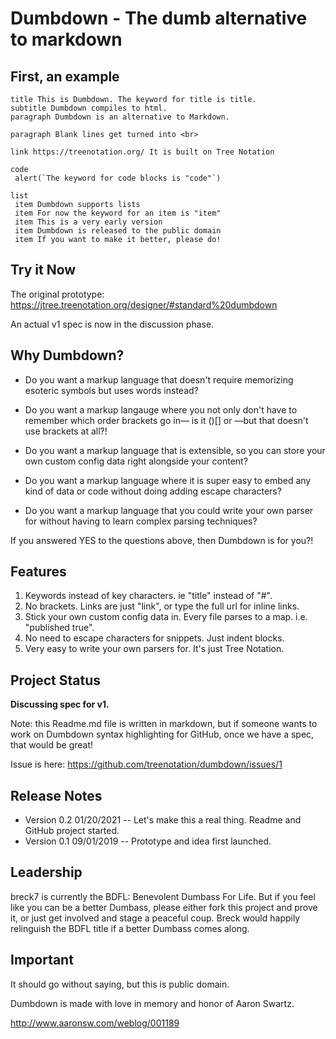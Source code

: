 # Dumbdown - The dumb alternative to markdown

## First, an example

```dumbdown
title This is Dumbdown. The keyword for title is title.
subtitle Dumbdown compiles to html.
paragraph Dumbdown is an alternative to Markdown.

paragraph Blank lines get turned into <br>

link https://treenotation.org/ It is built on Tree Notation

code
 alert(`The keyword for code blocks is "code"`)

list
 item Dumbdown supports lists
 item For now the keyword for an item is "item"
 item This is a very early version
 item Dumbdown is released to the public domain
 item If you want to make it better, please do!
```

## Try it Now

The original prototype:
https://jtree.treenotation.org/designer/#standard%20dumbdown

An actual v1 spec is now in the discussion phase.

## Why Dumbdown?

- Do you want a markup language that doesn't
require memorizing esoteric symbols but uses words
instead?

- Do you want a markup langauge where you not only
don't have to remember which order brackets go in—
is it ()[] or []()—but that doesn't use brackets
at all?!

- Do you want a markup language that is extensible,
so you can store your own custom config data right
alongside your content?

- Do you want a markup language where it is super
easy to embed any kind of data or code without
doing adding escape characters?

- Do you want a markup language that you could
write your own parser for without having to
learn complex parsing techniques?

If you answered YES to the questions above, then
Dumbdown is for you?!

## Features

1. Keywords instead of key characters. ie "title" instead of "#".
2. No brackets. Links are just "link", or type the full url for inline links.
3. Stick your own custom config data in. Every file parses to a map. i.e. "published true".
4. No need to escape characters for snippets. Just indent blocks.
5. Very easy to write your own parsers for. It's just Tree Notation.

## Project Status

**Discussing spec for v1.**

Note: this Readme.md file is written in markdown,
but if someone wants to work on Dumbdown syntax
highlighting for GitHub, once we have a spec,
that would be great!

Issue is here: https://github.com/treenotation/dumbdown/issues/1

## Release Notes

- Version 0.2 01/20/2021
-- Let's make this a real thing. Readme and GitHub project started.
- Version 0.1 09/01/2019
-- Prototype and idea first launched.

## Leadership

breck7 is currently the BDFL: Benevolent Dumbass
For Life. But if you feel like you can be a better
Dumbass, please either fork this project and prove
it, or just get involved and stage a peaceful
coup. Breck would happily relinguish the BDFL
title if a better Dumbass comes along.

## Important

It should go without saying, but this is public domain.

Dumbdown is made with love in memory and honor
of Aaron Swartz.

http://www.aaronsw.com/weblog/001189
